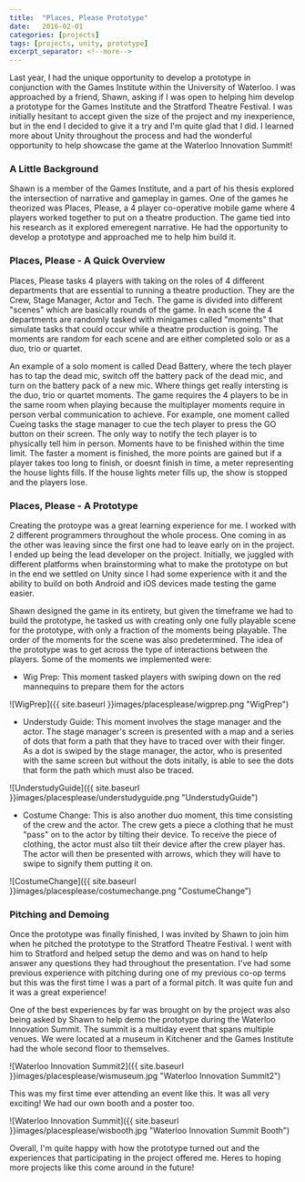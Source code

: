 ```yaml
---
title:  "Places, Please Prototype"
date:   2016-02-01
categories: [projects]
tags: [projects, unity, prototype]
excerpt_separator: <!--more-->
---
```


Last year, I had the unique opportunity to develop a prototype in conjunction with the Games Institute within the University of Waterloo. I was approached by a friend, Shawn, asking if I was open to helping him develop a prototype for the Games Institute and the Stratford Theatre Festival. I was initially hesitant to accept given the size of the project and my inexperience, but in the end I decided to give it a try and I'm quite glad that I did. I learned more about Unity throughout the process and had the wonderful opportunity to help showcase the game at the Waterloo Innovation Summit!  <!--more-->

### A Little Background

Shawn is a member of the Games Institute, and a part of his thesis explored the intersection of narrative and gameplay in games. One of the games he theorized was Places, Please, a 4 player co-operative mobile game where 4 players worked together to put on a theatre production. The game tied into his research as it explored emeregent narrative. He had the opportunity to develop a prototype and approached me to help him build it. 


### Places, Please - A Quick Overview

Places, Please tasks 4 players with taking on the roles of 4 different departments that are essential to running a theatre production. They are the Crew, Stage Manager, Actor and Tech. The game is divided into different "scenes" which are basically rounds of the game. In each scene the 4 departments are randomly tasked with minigames called "moments" that simulate tasks that could occur while a theatre production is going. The moments are random for each scene and are either completed solo or as a duo, trio or quartet. 

An example of a solo moment is called Dead Battery, where the tech player has to tap the dead mic, switch off the battery pack of the dead mic, and turn on the battery pack of a new mic. Where things get really intersting is the duo, trio or quartet moments. The game requires the 4 players to be in the same room when playing because the multiplayer moments require in person verbal communication to achieve. For example, one moment called Cueing tasks the stage manager to cue the tech player to press the GO button on their screen. The only way to notify the tech player is to physically tell him in person. Moments have to be finished within the time limit. The faster a moment is finished, the more points are gained but if a player takes too long to finish, or doesnt finish in time, a meter representing the house lights fills. If the house lights meter fills up, the show is stopped and the players lose.  

### Places, Please - A Prototype

Creating the protoype was a great learning experience for me. I worked with 2 different programmers throughout the whole process. One coming in as the other was leaving since the first one had to leave early on in the project. I ended up being the lead developer on the project. Initially, we juggled with different platforms when brainstorming what to make the prototype on but in the end we settled on Unity since I had some experience with it and the ability to build on both Android and iOS devices made testing the game easier.  

Shawn designed the game in its entirety, but given the timeframe we had to build the prototype, he tasked us with creating only one fully playable scene for the prototype, with only a fraction of the moments being playable. The order of the moments for the scene was also predetermined. The idea of the prototype was to get across the type of interactions between the players. Some of the moments we implemented were:

+ Wig Prep: This moment tasked players with swiping down on the red mannequins to prepare them for the actors 

![WigPrep]({{ site.baseurl }}images/placesplease/wigprep.png "WigPrep")

+ Understudy Guide: This moment involves the stage manager and the actor. The stage manager's screen is presented with a map and a series of dots that form a path that they have to traced over with their finger. As a dot is swiped by the stage manager, the actor, who is presented with the same screen but without the dots initally, is able to see the dots that form the path which must also be traced.

![UnderstudyGuide]({{ site.baseurl }}images/placesplease/understudyguide.png "UnderstudyGuide")

+ Costume Change: This is also another duo moment, this time consisting of the crew and the actor. The crew gets a piece a clothing that he must "pass" on to the actor by tilting their device. To receive the piece of clothing, the actor must also tilt their device after the crew player has. The actor will then be presented with arrows, which they will have to swipe to signify them putting it on. 

![CostumeChange]({{ site.baseurl }}images/placesplease/costumechange.png "CostumeChange")

### Pitching and Demoing

Once the prototype was finally finished, I was invited by Shawn to join him when he pitched the prototype to the Stratford Theatre Festival. I went with him to Stratford and helped setup the demo and was on hand to help answer any questions they had throughout the presentation. I've had some previous experience with pitching during one of my previous co-op terms but this was the first time I was a part of a formal pitch. It was quite fun and it was a great experience!

One of the best experiences by far was brought on by the project was also being asked by Shawn to help demo the prototype during the Waterloo Innovation Summit. The summit is a multiday event that spans multiple venues. We were located at a museum in Kitchener and the Games Institute had the whole second floor to themselves. 

![Waterloo Innovation Summit2]({{ site.baseurl }}images/placesplease/wismuseum.jpg "Waterloo Innovation Summit2")

This was my first time ever attending an event like this. It was all very exciting! We had our own booth and a poster too.

![Waterloo Innovation Summit]({{ site.baseurl }}images/placesplease/wisbooth.jpg "Waterloo Innovation Summit Booth")


Overall, I'm quite happy with how the prototype turned out and the experiences that participating in the project offered me. Heres to hoping more projects like this come around in the future!